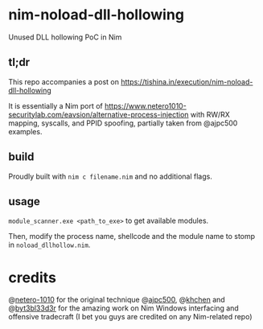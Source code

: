 # nim-noload-dll-hollowing
Unused DLL hollowing PoC in Nim
## tl;dr
This repo accompanies a post on https://tishina.in/execution/nim-noload-dll-hollowing

It is essentially a Nim port of https://www.netero1010-securitylab.com/eavsion/alternative-process-injection with RW/RX mapping, syscalls, and PPID spoofing, partially taken from @ajpc500 examples.

## build
Proudly built with `nim c filename.nim` and no additional flags.

## usage
`module_scanner.exe <path_to_exe>` to get available modules.

Then, modify the process name, shellcode and the module name to stomp in `noload_dllhollow.nim`.

# credits
@[netero-1010](https://github.com/netero1010) for the original technique
@[ajpc500](https://github.com/byt3bl33d3r), @[khchen](https://github.com/khchen) and @[byt3bl33d3r](https://github.com/ajpc500) for the amazing work on Nim Windows interfacing and offensive tradecraft (I bet you guys are credited on any Nim-related repo)
